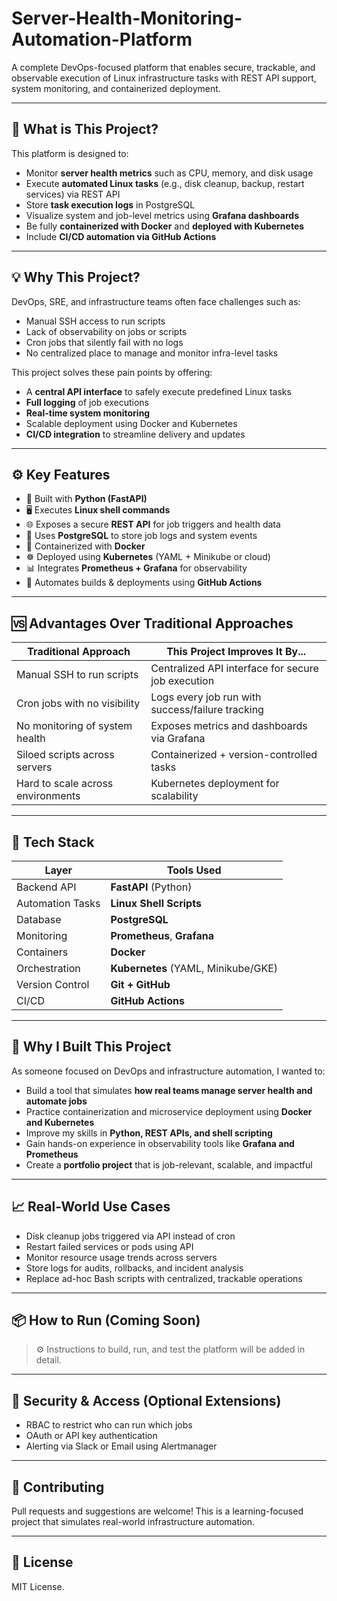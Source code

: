 # Server-Health-Monitoring-Automation-Platform
A complete DevOps-focused platform that enables secure, trackable, and observable execution of Linux infrastructure tasks with REST API support, system monitoring, and containerized deployment.

---

## 📌 What is This Project?

This platform is designed to:
- Monitor **server health metrics** such as CPU, memory, and disk usage
- Execute **automated Linux tasks** (e.g., disk cleanup, backup, restart services) via REST API
- Store **task execution logs** in PostgreSQL
- Visualize system and job-level metrics using **Grafana dashboards**
- Be fully **containerized with Docker** and **deployed with Kubernetes**
- Include **CI/CD automation via GitHub Actions**

---

## 💡 Why This Project?

DevOps, SRE, and infrastructure teams often face challenges such as:
- Manual SSH access to run scripts
- Lack of observability on jobs or scripts
- Cron jobs that silently fail with no logs
- No centralized place to manage and monitor infra-level tasks

This project solves these pain points by offering:
- A **central API interface** to safely execute predefined Linux tasks
- **Full logging** of job executions
- **Real-time system monitoring**
- Scalable deployment using Docker and Kubernetes
- **CI/CD integration** to streamline delivery and updates

---

## ⚙️ Key Features

- 🐍 Built with **Python (FastAPI)**
- 🖥️ Executes **Linux shell commands**
- 🌐 Exposes a secure **REST API** for job triggers and health data
- 🐘 Uses **PostgreSQL** to store job logs and system events
- 🐳 Containerized with **Docker**
- ☸️ Deployed using **Kubernetes** (YAML + Minikube or cloud)
- 📊 Integrates **Prometheus + Grafana** for observability
- 🔁 Automates builds & deployments using **GitHub Actions**

---

## 🆚 Advantages Over Traditional Approaches

| Traditional Approach             | This Project Improves It By...                      |
|----------------------------------|-----------------------------------------------------|
| Manual SSH to run scripts        | Centralized API interface for secure job execution |
| Cron jobs with no visibility     | Logs every job run with success/failure tracking   |
| No monitoring of system health   | Exposes metrics and dashboards via Grafana         |
| Siloed scripts across servers    | Containerized + version-controlled tasks           |
| Hard to scale across environments| Kubernetes deployment for scalability              |

---

## 🧰 Tech Stack

| Layer            | Tools Used                           |
|------------------|--------------------------------------|
| Backend API       | **FastAPI** (Python)                 |
| Automation Tasks  | **Linux Shell Scripts**              |
| Database          | **PostgreSQL**                       |
| Monitoring        | **Prometheus**, **Grafana**          |
| Containers        | **Docker**                           |
| Orchestration     | **Kubernetes** (YAML, Minikube/GKE)  |
| Version Control   | **Git + GitHub**                     |
| CI/CD             | **GitHub Actions**                   |

---

## 🧠 Why I Built This Project

As someone focused on DevOps and infrastructure automation, I wanted to:
- Build a tool that simulates **how real teams manage server health and automate jobs**
- Practice containerization and microservice deployment using **Docker and Kubernetes**
- Improve my skills in **Python, REST APIs, and shell scripting**
- Gain hands-on experience in observability tools like **Grafana and Prometheus**
- Create a **portfolio project** that is job-relevant, scalable, and impactful

---

## 📈 Real-World Use Cases

- Disk cleanup jobs triggered via API instead of cron
- Restart failed services or pods using API
- Monitor resource usage trends across servers
- Store logs for audits, rollbacks, and incident analysis
- Replace ad-hoc Bash scripts with centralized, trackable operations

---

## 📦 How to Run (Coming Soon)

> ⚙️ Instructions to build, run, and test the platform will be added in detail.

---

## 🔐 Security & Access (Optional Extensions)

- RBAC to restrict who can run which jobs
- OAuth or API key authentication
- Alerting via Slack or Email using Alertmanager

---

## 🙌 Contributing

Pull requests and suggestions are welcome! This is a learning-focused project that simulates real-world infrastructure automation.

---

## 📄 License

MIT License.
